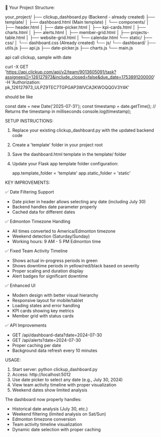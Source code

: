 📁 Your Project Structure:

your_project/
├── clickup_dashboard.py (Backend - already created)
├── template/
│   ├── dashboard.html (Main template)
│   └── components/
│       ├── header.html
│       ├── date-picker.html
│       ├── kpi-cards.html
│       ├── charts.html
│       ├── alerts.html
│       ├── member-grid.html
│       ├── projects-table.html
│       ├── website-grid.html
│       └── calendar.html
└── static/
    ├── css/
    │   └── dashboard.css (Already created)
    └── js/
        └── dashboard/
            ├── utils.js
            ├── api.js
            ├── date-picker.js
            ├── charts.js
            └── main.js

api call clickup, sample with date

curl -X GET \
  'https://api.clickup.com/api/v2/team/9013605091/task?assignees[]=126127973&include_closed=false&due_date=1753891200000' \
  -H 'Authorization: pk_126127973_ULPZ9TEC7TGPGAP3WVCA2KWOQQGV3Y4K'

should be like 

const date = new Date('2025-07-31');
const timestamp = date.getTime(); // Returns the timestamp in milliseconds
console.log(timestamp);



SETUP INSTRUCTIONS:

1. Replace your existing clickup_dashboard.py with the updated backend code
2. Create a 'template' folder in your project root
3. Save the dashboard.html template in the template/ folder
4. Update your Flask app template folder configuration:
   
   app.template_folder = 'template'
   app.static_folder = 'static'

KEY IMPROVEMENTS:

✅ Date Filtering Support
   - Date picker in header allows selecting any date (including July 30)
   - Backend handles date parameter properly
   - Cached data for different dates

✅ Edmonton Timezone Handling
   - All times converted to America/Edmonton timezone
   - Weekend detection (Saturday/Sunday)
   - Working hours: 9 AM - 5 PM Edmonton time

✅ Fixed Team Activity Timeline
   - Shows actual in-progress periods in green
   - Shows downtime periods in yellow/red/black based on severity
   - Proper scaling and duration display
   - Alert badges for significant downtime

✅ Enhanced UI
   - Modern design with better visual hierarchy
   - Responsive layout for mobile/tablet
   - Loading states and error handling
   - KPI cards showing key metrics
   - Member grid with status cards

✅ API Improvements
   - GET /api/dashboard-data?date=2024-07-30
   - GET /api/alerts?date=2024-07-30
   - Proper caching per date
   - Background data refresh every 10 minutes

USAGE:

1. Start server: python clickup_dashboard.py
2. Access: http://localhost:5012
3. Use date picker to select any date (e.g., July 30, 2024)
4. View team activity timeline with proper visualization
5. Weekend dates show limited analysis

The dashboard now properly handles:
- Historical date analysis (July 30, etc.)
- Weekend filtering (limited analysis on Sat/Sun)
- Edmonton timezone conversion
- Team activity timeline visualization
- Dynamic date selection with proper caching